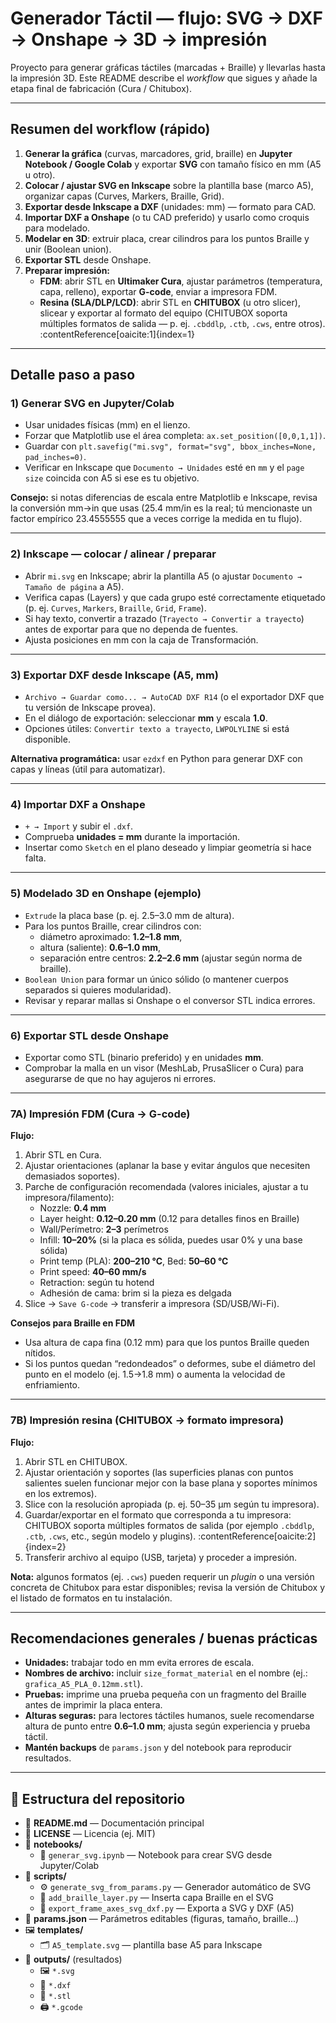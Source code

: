 # Generador Táctil — flujo: SVG → DXF → Onshape → 3D → impresión

Proyecto para generar gráficas táctiles (marcadas + Braille) y llevarlas hasta la impresión 3D.
Este README describe el *workflow* que sigues y añade la etapa final de fabricación (Cura / Chitubox).

---

## Resumen del workflow (rápido)

1. **Generar la gráfica** (curvas, marcadores, grid, braille) en **Jupyter Notebook / Google Colab** y exportar **SVG** con tamaño físico en mm (A5 u otro).
2. **Colocar / ajustar SVG en Inkscape** sobre la plantilla base (marco A5), organizar capas (Curves, Markers, Braille, Grid).
3. **Exportar desde Inkscape a DXF** (unidades: mm) — formato para CAD.
4. **Importar DXF a Onshape** (o tu CAD preferido) y usarlo como croquis para modelado.
5. **Modelar en 3D**: extruir placa, crear cilindros para los puntos Braille y unir (Boolean union).
6. **Exportar STL** desde Onshape.
7. **Preparar impresión:**
   - **FDM**: abrir STL en **Ultimaker Cura**, ajustar parámetros (temperatura, capa, relleno), exportar **G-code**, enviar a impresora FDM.
   - **Resina (SLA/DLP/LCD)**: abrir STL en **CHITUBOX** (u otro slicer), slicear y exportar al formato del equipo (CHITUBOX soporta múltiples formatos de salida — p. ej. `.cbddlp`, `.ctb`, `.cws`, entre otros). :contentReference[oaicite:1]{index=1}

---

## Detalle paso a paso

### 1) Generar SVG en Jupyter/Colab
- Usar unidades físicas (mm) en el lienzo.  
- Forzar que Matplotlib use el área completa: `ax.set_position([0,0,1,1])`.  
- Guardar con `plt.savefig("mi.svg", format="svg", bbox_inches=None, pad_inches=0)`.  
- Verificar en Inkscape que `Documento → Unidades` esté en `mm` y el `page size` coincida con A5 si ese es tu objetivo.

**Consejo:** si notas diferencias de escala entre Matplotlib e Inkscape, revisa la conversión mm→in que usas (25.4 mm/in es la real; tú mencionaste un factor empírico 23.4555555 que a veces corrige la medida en tu flujo).

---

### 2) Inkscape — colocar / alinear / preparar
- Abrir `mi.svg` en Inkscape; abrir la plantilla A5 (o ajustar `Documento → Tamaño de página` a A5).  
- Verifica capas (Layers) y que cada grupo esté correctamente etiquetado (p. ej. `Curves`, `Markers`, `Braille`, `Grid`, `Frame`).  
- Si hay texto, convertir a trazado (`Trayecto → Convertir a trayecto`) antes de exportar para que no dependa de fuentes.  
- Ajusta posiciones en mm con la caja de Transformación.

---

### 3) Exportar DXF desde Inkscape (A5, mm)
- `Archivo → Guardar como... → AutoCAD DXF R14` (o el exportador DXF que tu versión de Inkscape provea).  
- En el diálogo de exportación: seleccionar **mm** y escala **1.0**.  
- Opciones útiles: `Convertir texto a trayecto`, `LWPOLYLINE` si está disponible.

**Alternativa programática:** usar `ezdxf` en Python para generar DXF con capas y líneas (útil para automatizar).

---

### 4) Importar DXF a Onshape
- `+ → Import` y subir el `.dxf`.  
- Comprueba **unidades = mm** durante la importación.  
- Insertar como `Sketch` en el plano deseado y limpiar geometría si hace falta.

---

### 5) Modelado 3D en Onshape (ejemplo)
- `Extrude` la placa base (p. ej. 2.5–3.0 mm de altura).  
- Para los puntos Braille, crear cilindros con:
  - diámetro aproximado: **1.2–1.8 mm**,
  - altura (saliente): **0.6–1.0 mm**,
  - separación entre centros: **2.2–2.6 mm** (ajustar según norma de braille).
- `Boolean Union` para formar un único sólido (o mantener cuerpos separados si quieres modularidad).
- Revisar y reparar mallas si Onshape o el conversor STL indica errores.

---

### 6) Exportar STL desde Onshape
- Exportar como STL (binario preferido) y en unidades **mm**.
- Comprobar la malla en un visor (MeshLab, PrusaSlicer o Cura) para asegurarse de que no hay agujeros ni errores.

---

### 7A) Impresión FDM (Cura → G-code)
**Flujo:**
1. Abrir STL en Cura.
2. Ajustar orientaciones (aplanar la base y evitar ángulos que necesiten demasiados soportes).
3. Parche de configuración recomendada (valores iniciales, ajustar a tu impresora/filamento):
   - Nozzle: **0.4 mm**
   - Layer height: **0.12–0.20 mm** (0.12 para detalles finos en Braille)
   - Wall/Perímetro: **2–3** perímetros
   - Infill: **10–20%** (si la placa es sólida, puedes usar 0% y una base sólida)
   - Print temp (PLA): **200–210 °C**, Bed: **50–60 °C**
   - Print speed: **40–60 mm/s**
   - Retraction: según tu hotend
   - Adhesión de cama: brim si la pieza es delgada
4. Slice → `Save G-code` → transferir a impresora (SD/USB/Wi-Fi).

**Consejos para Braille en FDM**
- Usa altura de capa fina (0.12 mm) para que los puntos Braille queden nítidos.  
- Si los puntos quedan “redondeados” o deformes, sube el diámetro del punto en el modelo (ej. 1.5→1.8 mm) o aumenta la velocidad de enfriamiento.

---

### 7B) Impresión resina (CHITUBOX → formato impresora)
**Flujo:**
1. Abrir STL en CHITUBOX.
2. Ajustar orientación y soportes (las superficies planas con puntos salientes suelen funcionar mejor con la base plana y soportes mínimos en los extremos).
3. Slice con la resolución apropiada (p. ej. 50–35 µm según tu impresora).
4. Guardar/exportar en el formato que corresponda a tu impresora: CHITUBOX soporta múltiples formatos de salida (por ejemplo `.cbddlp`, `.ctb`, `.cws`, etc., según modelo y plugins). :contentReference[oaicite:2]{index=2}
5. Transferir archivo al equipo (USB, tarjeta) y proceder a impresión.

**Nota:** algunos formatos (ej. `.cws`) pueden requerir un *plugin* o una versión concreta de Chitubox para estar disponibles; revisa la versión de Chitubox y el listado de formatos en tu instalación.

---

## Recomendaciones generales / buenas prácticas
- **Unidades:** trabajar todo en mm evita errores de escala.  
- **Nombres de archivo:** incluir `size_format_material` en el nombre (ej.: `grafica_A5_PLA_0.12mm.stl`).  
- **Pruebas:** imprime una prueba pequeña con un fragmento del Braille antes de imprimir la placa entera.  
- **Alturas seguras:** para lectores táctiles humanos, suele recomendarse altura de punto entre **0.6–1.0 mm**; ajusta según experiencia y prueba táctil.  
- **Mantén backups** de `params.json` y del notebook para reproducir resultados.

---

## 📁 Estructura del repositorio

- 📄 **README.md** — Documentación principal  
- 📜 **LICENSE** — Licencia (ej. MIT)  
- 📓 **notebooks/**
  - 📘 `generar_svg.ipynb` — Notebook para crear SVG desde Jupyter/Colab  
- 🧰 **scripts/**
  - ⚙️ `generate_svg_from_params.py` — Generador automático de SVG  
  - 🧩 `add_braille_layer.py` — Inserta capa Braille en el SVG  
  - 🔧 `export_frame_axes_svg_dxf.py` — Exporta a SVG y DXF (A5)  
- 🔧 **params.json** — Parámetros editables (figuras, tamaño, braille...)  
- 🖼️ **templates/**
  - 🗂️ `A5_template.svg` — plantilla base A5 para Inkscape  
- 📂 **outputs/** (resultados)
  - 🖼️ `*.svg`  
  - 📐 `*.dxf`  
  - 🧱 `*.stl`  
  - 🖨️ `*.gcode`
